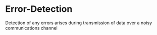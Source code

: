 # Error-Detection
Detection of any errors arises during transmission of data over a noisy communications channel

